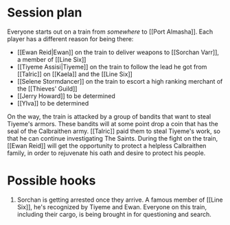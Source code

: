 # Session plan
Everyone starts out on a train from *somewhere* to [[Port Almasha]]. Each player has a different reason for being there:
- [[Ewan Reid|Ewan]] on the train to deliver weapons to [[Sorchan Varr]], a member of [[Line Six]]
- [[Tiyeme Assisi|Tiyeme]] on the train to follow the lead he got from [[Talric]] on [[Kaela]] and the [[Line Six]]
- [[Selene Stormdancer]] on the train to escort a high ranking merchant of the [[Thieves' Guild]]
- [[Jerry Howard]] to be determined
- [[Ylva]] to be determined

On the way, the train is attacked by a group of bandits that want to steal Tiyeme's armors. These bandits will at some point drop a coin that has the seal of the Calbraithen army. [[Talric]] paid them to steal Tiyeme's work, so that he can continue investigating The Saints.
During the fight on the train, [[Ewan Reid]] will get the opportunity to protect a helpless Calbraithen family, in order to rejuvenate his oath and desire to protect his people.

# Possible hooks
1. Sorchan is getting arrested once they arrive. A famous member of [[Line Six]], he's recognized by Tiyeme and Ewan. Everyone on this train, including their cargo, is being brought in for questioning and search. 
